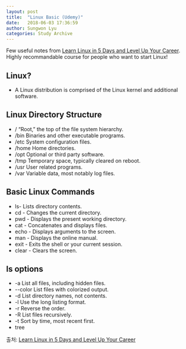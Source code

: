 ```yaml
---
layout: post
title:  "Linux Basic (Udemy)"
date:   2018-06-03 17:36:59
author: Sungwon Lyu
categories: Study Archive
---
```

Few useful notes from [Learn Linux in 5 Days and Level Up Your Career](https://www.udemy.com/learn-linux-in-5-days/learn/v4/content). Highly recommandable course for people who want to start Linux!

## Linux?
- A Linux distribution is comprised of the Linux kernel and additional software.

## Linux Directory Structure
- / “Root,” the top of the file system hierarchy. 
- /bin Binaries and other executable programs. 
- /etc System configuration files.
- /home Home directories.
- /opt Optional or third party software.
- /tmp Temporary space, typically cleared on reboot. 
- /usr User related programs.
- /var Variable data, most notably log files.

## Basic Linux Commands
- ls- Lists directory contents.
- cd - Changes the current directory.
- pwd - Displays the present working directory. 
- cat - Concatenates and displays files.
- echo - Displays arguments to the screen. 
- man - Displays the online manual. 
- exit - Exits the shell or your current session. 
- clear - Clears the screen.

## ls options
- -a List all files, including hidden files. 
- --color List files with colorized output.
- -d List directory names, not contents. 
- -l Use the long listing format.
- -r Reverse the order.
- -R List files recursively.
- -t Sort by time, most recent first.
- tree 

출처: [Learn Linux in 5 Days and Level Up Your Career](https://www.udemy.com/learn-linux-in-5-days/learn/v4/content)